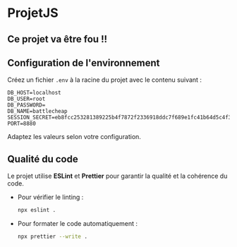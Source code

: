 # ProjetJS

## Ce projet va être fou !!

## Configuration de l'environnement

Créez un fichier `.env` à la racine du projet avec le contenu suivant :

```
DB_HOST=localhost
DB_USER=root
DB_PASSWORD=
DB_NAME=battlecheap
SESSION_SECRET=eb8fcc253281389225b4f7872f2336918ddc7f689e1fc41b64d5c4f378cdc438
PORT=8880
```

Adaptez les valeurs selon votre configuration.

## Qualité du code

Le projet utilise **ESLint** et **Prettier** pour garantir la qualité et la cohérence du code.

-   Pour vérifier le linting :
    ```bash
    npx eslint .
    ```
-   Pour formater le code automatiquement :
    ```bash
    npx prettier --write .
    ```
